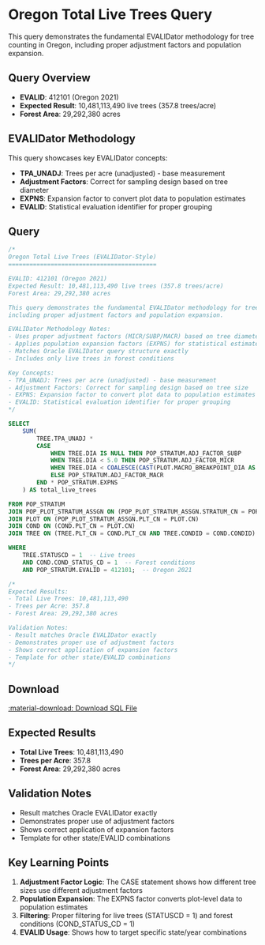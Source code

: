 # Oregon Total Live Trees Query

This query demonstrates the fundamental EVALIDator methodology for tree counting in Oregon, including proper adjustment factors and population expansion.

## Query Overview

- **EVALID**: 412101 (Oregon 2021)
- **Expected Result**: 10,481,113,490 live trees (357.8 trees/acre)
- **Forest Area**: 29,292,380 acres

## EVALIDator Methodology

This query showcases key EVALIDator concepts:

- **TPA_UNADJ**: Trees per acre (unadjusted) - base measurement
- **Adjustment Factors**: Correct for sampling design based on tree diameter
- **EXPNS**: Expansion factor to convert plot data to population estimates
- **EVALID**: Statistical evaluation identifier for proper grouping

## Query

```sql
/*
Oregon Total Live Trees (EVALIDator-Style)
==========================================

EVALID: 412101 (Oregon 2021)
Expected Result: 10,481,113,490 live trees (357.8 trees/acre)
Forest Area: 29,292,380 acres

This query demonstrates the fundamental EVALIDator methodology for tree counting,
including proper adjustment factors and population expansion.

EVALIDator Methodology Notes:
- Uses proper adjustment factors (MICR/SUBP/MACR) based on tree diameter
- Applies population expansion factors (EXPNS) for statistical estimates
- Matches Oracle EVALIDator query structure exactly
- Includes only live trees in forest conditions

Key Concepts:
- TPA_UNADJ: Trees per acre (unadjusted) - base measurement
- Adjustment Factors: Correct for sampling design based on tree size
- EXPNS: Expansion factor to convert plot data to population estimates
- EVALID: Statistical evaluation identifier for proper grouping
*/

SELECT
    SUM(
        TREE.TPA_UNADJ *
        CASE
            WHEN TREE.DIA IS NULL THEN POP_STRATUM.ADJ_FACTOR_SUBP
            WHEN TREE.DIA < 5.0 THEN POP_STRATUM.ADJ_FACTOR_MICR
            WHEN TREE.DIA < COALESCE(CAST(PLOT.MACRO_BREAKPOINT_DIA AS DOUBLE), 9999.0) THEN POP_STRATUM.ADJ_FACTOR_SUBP
            ELSE POP_STRATUM.ADJ_FACTOR_MACR
        END * POP_STRATUM.EXPNS
    ) AS total_live_trees

FROM POP_STRATUM
JOIN POP_PLOT_STRATUM_ASSGN ON (POP_PLOT_STRATUM_ASSGN.STRATUM_CN = POP_STRATUM.CN)
JOIN PLOT ON (POP_PLOT_STRATUM_ASSGN.PLT_CN = PLOT.CN)
JOIN COND ON (COND.PLT_CN = PLOT.CN)
JOIN TREE ON (TREE.PLT_CN = COND.PLT_CN AND TREE.CONDID = COND.CONDID)

WHERE
    TREE.STATUSCD = 1  -- Live trees
    AND COND.COND_STATUS_CD = 1  -- Forest conditions
    AND POP_STRATUM.EVALID = 412101;  -- Oregon 2021

/*
Expected Results:
- Total Live Trees: 10,481,113,490
- Trees per Acre: 357.8
- Forest Area: 29,292,380 acres

Validation Notes:
- Result matches Oracle EVALIDator exactly
- Demonstrates proper use of adjustment factors
- Shows correct application of expansion factors
- Template for other state/EVALID combinations
*/
```

## Download

<a href="oregon_total_live_trees.sql" download class="md-button md-button--primary">
  :material-download: Download SQL File
</a>

## Expected Results

- **Total Live Trees**: 10,481,113,490
- **Trees per Acre**: 357.8
- **Forest Area**: 29,292,380 acres

## Validation Notes

- Result matches Oracle EVALIDator exactly
- Demonstrates proper use of adjustment factors
- Shows correct application of expansion factors
- Template for other state/EVALID combinations

## Key Learning Points

1. **Adjustment Factor Logic**: The CASE statement shows how different tree sizes use different adjustment factors
2. **Population Expansion**: The EXPNS factor converts plot-level data to population estimates
3. **Filtering**: Proper filtering for live trees (STATUSCD = 1) and forest conditions (COND_STATUS_CD = 1)
4. **EVALID Usage**: Shows how to target specific state/year combinations